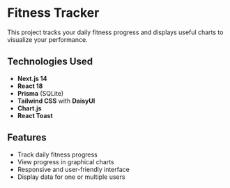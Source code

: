 # Fitness Tracker

This project tracks your daily fitness progress and displays useful charts to visualize your performance.

## Technologies Used

- **Next.js 14**
- **React 18**
- **Prisma** (SQLite)
- **Tailwind CSS** with **DaisyUI**
- **Chart.js**
- **React Toast**

## Features

- Track daily fitness progress
- View progress in graphical charts
- Responsive and user-friendly interface
- Display data for one or multiple users
